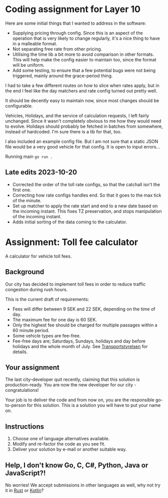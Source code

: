 # Coding assignment for Layer 10

Here are some initial things that I wanted to address in the software:
* Supplying pricing through config. Since this is an aspect of the operation that is very likely to change regularly, it's a nice thing to have in a malleable format.
* Not separating free rate from other pricing.
* Utilising the time lib a bit more to avoid comparison in other formats. This will help make the config easier to maintain too, since the format will be uniform.
* Add some testing, to ensure that a few potential bugs were not being triggered, mainly around the grace-period thing.

I had to take a few different routes on how to slice when rates apply, but in the end I feel like the day matchers and rate config turned out pretty well.

It should be decently easy to maintain now, since most changes should be configurable.

Vehicles, Holidays, and the service of calculation requests, I left fairly unchanged. Since it wasn't completely obvious to me how they would need to evolve.
Holidays should probably be fetched in batches from somewhere, instead of hardcoded. I'm sure there is a lib for that, too.

I also included an example config file. But I am not sure that a static JSON file would be a very good vehicle for that config. It is open to input errors...

Running main `go run .`

## Late edits 2023-10-20
* Corrected the order of the toll rate configs, so that the catchall isn't the first one.
* Correcting how rate configs handles end. So that it goes to the max tick of the minute.
* Set up matcher to apply the rate start and end to a new date based on the incoming instant. This fixes TZ preservation, and stops manipulation of the incoming instant.
* Adds initial sorting of the data coming to the calculator.

# Assignment: Toll fee calculator

A calculator for vehicle toll fees.

## Background

Our city has decided to implement toll fees in order to reduce traffic
congestion during rush hours.

This is the current draft of requirements:

- Fees will differ between 9 SEK and 22 SEK, depending on the time of day.
- The maximum fee for one day is 60 SEK.
- Only the highest fee should be charged for multiple passages within a 60
  minute period.
- Some vehicle types are fee-free.
- Fee-free days are; Saturdays, Sundays, holidays and day before holidays and
  the whole month of July. See [Transportstyrelsen][] for details.

## Your assignment

The last city-developer quit recently, claiming that this solution is
production-ready. You are now the new developer for our city - congratulations!

Your job is to deliver the code and from now on, you are the responsible
go-to-person for this solution. This is a solution you will have to put your
name on.

## Instructions

1.  Choose one of language alternatives available.
2.  Modify and re-factor the code as you see fit.
3.  Deliver your solution by e-mail or another suitable way.

## Help, I don't know Go, C, C#, Python, Java or JavaScript?!

No worries! We accept submissions in other languages as well, why not try it in
[Rust][] or [Kotlin][]?

[transportstyrelsen]: https://transportstyrelsen.se/sv/vagtrafik/Trangselskatt/Trangselskatt-i-goteborg/Tider-och-belopp-i-Goteborg/ "Trängselskatt i Göteborg - Transportstyrelsen"
[rust]: https://www.rust-lang.org/
[kotlin]: https://kotlinlang.org

